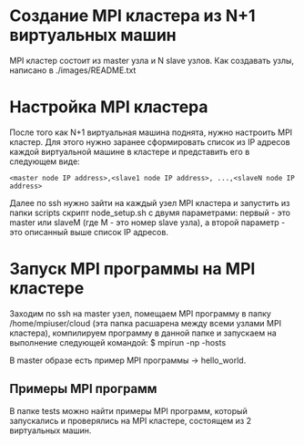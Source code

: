 # Создание MPI кластера из N+1 виртуальных машин

MPI кластер состоит из master узла и N slave узлов.
Как создавать узлы, написано в ./images/README.txt

# Настройка MPI кластера
После того как N+1 виртуальная машина поднята, нужно настроить
MPI кластер. Для этого нужно заранее сформировать список из
IP адресов каждой виртуальной машине в кластере и представить
его в следующем виде:

`<master node IP address>,<slave1 node IP address>, ...,<slaveN node IP address>`

Далее по ssh нужно зайти на каждый узел MPI кластера и запустить
из папки scripts скрипт node\_setup.sh с двумя параметрами:
первый - это master или slaveM (где M - это номер slave узла),
а второй параметр - это описанный выше список IP адресов.

# Запуск MPI программы на MPI кластере
Заходим по ssh на master узел, помещаем MPI программу в 
папку /home/mpiuser/cloud (эта папка расшарена между всеми узлами
MPI кластера), компилируем программу в данной папке и запускаем на выполнение
следующей командой:
    $ mpirun -np <number of processes> -hosts <list wit domain names of cluster nodes> <name of MPI program>

В master образе есть пример MPI программы -> hello\_world.


## Примеры MPI программ
В папке tests можно найти примеры MPI программ, который запускались и проверялись
на MPI кластере, состоящем из 2 виртуальных машин.

